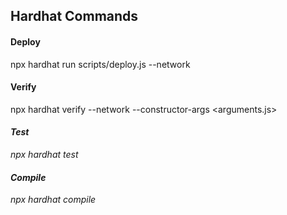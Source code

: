 ## Hardhat Commands

#### Deploy

npx hardhat run scripts/deploy.js --network <network>

#### Verify

npx hardhat verify --network <network> --constructor-args <arguments.js> <address>

#### Test

npx hardhat test

#### Compile

npx hardhat compile
